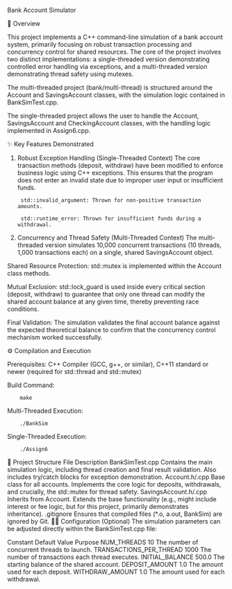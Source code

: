 Bank Account Simulator

📝 Overview

This project implements a C++ command-line simulation of a bank account system, primarily focusing on robust transaction processing and concurrency control for shared resources. The core of the project involves two distinct 
implementations: a single-threaded version demonstrating controlled error handling via exceptions, and a multi-threaded version demonstrating thread safety using mutexes.

The multi-threaded project (bank/multi-thread) is structured around the Account and SavingsAccount classes, with the simulation logic contained in BankSimTest.cpp.

The single-threaded project allows the user to handle the Account, SavingsAccount and CheckingAccount classes, with the handling logic implemented in Assign6.cpp.

✨ Key Features Demonstrated
1. Robust Exception Handling (Single-Threaded Context)
The core transaction methods (deposit, withdraw) have been modified to enforce business logic using C++ exceptions. This ensures that the program does not enter an invalid state due to improper user input or insufficient funds.

		std::invalid_argument: Thrown for non-positive transaction amounts.

		std::runtime_error: Thrown for insufficient funds during a withdrawal.

2. Concurrency and Thread Safety (Multi-Threaded Context)
The multi-threaded version simulates 10,000 concurrent transactions (10 threads, 1,000 transactions each) on a single, shared SavingsAccount object.

Shared Resource Protection: std::mutex is implemented within the Account class methods.

Mutual Exclusion: std::lock_guard is used inside every critical section (deposit, withdraw) to guarantee that only one thread can modify the shared account balance at any given time, thereby preventing race conditions.

Final Validation: The simulation validates the final account balance against the expected theoretical balance to confirm that the concurrency control mechanism worked successfully.

⚙️ Compilation and Execution

Prerequisites: C++ Compiler (GCC, g++, or similar), C++11 standard or newer (required for std::thread and std::mutex)

Build Command:

		make

Multi-Threaded Execution:

		./BankSim

Single-Threaded Execution:

		./Assign6

📁 Project Structure
File	Description
BankSimTest.cpp	Contains the main simulation logic, including thread creation and final result validation. Also includes try/catch blocks for exception demonstration.
Account.h/.cpp	Base class for all accounts. Implements the core logic for deposits, withdrawals, and crucially, the std::mutex for thread safety.
SavingsAccount.h/.cpp	Inherits from Account. Extends the base functionality (e.g., might include interest or fee logic, but for this project, primarily demonstrates inheritance).
.gitignore	Ensures that compiled files (*.o, a.out, BankSim) are ignored by Git.
👨‍💻 Configuration (Optional)
The simulation parameters can be adjusted directly within the BankSimTest.cpp file:

Constant	Default Value	Purpose
NUM_THREADS	10	The number of concurrent threads to launch.
TRANSACTIONS_PER_THREAD	1000	The number of transactions each thread executes.
INITIAL_BALANCE	500.0	The starting balance of the shared account.
DEPOSIT_AMOUNT	1.0	The amount used for each deposit.
WITHDRAW_AMOUNT	1.0	The amount used for each withdrawal.

